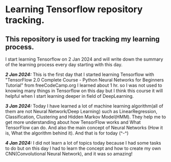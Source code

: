 # Learning Tensorflow repository tracking.
## This repository is used for tracking my learning process.
I start learning Tensorflow on 2 Jan 2024 and will write down the summary of the learning process every day starting with this day.

***2 Jan 2024:*** This is the first day that I started learning Tensorflow with "TensorFlow 2.0 Complete Course - Python Neural Networks for Beginners Tutorial" from freeCodeCamp.org I learned about 1 hr. so I was not used to knowing many things in Tensorflow on this day but I think this course it will helpful when I start learning deeper in field of DeepLearning.

***3 Jan 2024:*** Today I have learned a lot of machine learning algorithm(all of them are not Neural Network/Deep Learning) such as LinearRegression, Classification, Clustering and Hidden Markov Model(HMM). They help me to get more understanding about how TensorFlow works and What TensorFlow can do. And also the main concept of Neural Networks (How it is, What the algorithm behind it). And that is for today (^-^)

***4 Jan 2024:*** I did not learn a lot of topics today because I had some tasks to do but on this day I had to learn the concept and how to create my own CNN(Convolutional Neural Network), and it was so amazing!